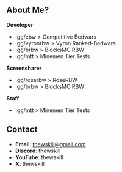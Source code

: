 ## About Me?
**Developer**
- .gg/cbw > Competitive Bedwars
- .gg/vyronrbw > Vyron Ranked-Bedwars
- .gg/brbw > BlocksMC RBW
- .gg/mtt > Minemen Tier Tests

**Screensharer**
- .gg/roserbw > RoseRBW
- .gg/brbw > BlocksMC RBW

**Staff**
- .gg/mtt > Minemen Tier Tests

## Contact
- **Email**: thewskill@gmail.com
- **Discord**: thewskill
- **YouTube**: thewskill
- **X**: thewskill

